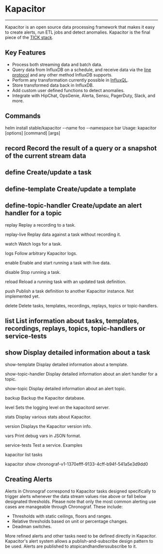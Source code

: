 # Kapacitor

---

Kapacitor is an open source data processing framework that makes it easy to create alerts, run ETL jobs and detect anomalies. Kapacitor is the final piece of the [TICK stack](https://influxdata.com/time-series-platform/).

## Key Features

- Process both streaming data and batch data.
- Query data from InfluxDB on a schedule, and receive data via the [line protocol](https://docs.influxdata.com/influxdb/v1.4/write_protocols/line/) and any other method InfluxDB supports.
- Perform any transformation currently possible in [InfluxQL](https://docs.influxdata.com/influxdb/v1.4/query_language/spec/).
- Store transformed data back in InfluxDB.
- Add custom user defined functions to detect anomalies.
- Integrate with HipChat, OpsGenie, Alerta, Sensu, PagerDuty, Slack, and more.

## Commands

helm install stable/kapacitor --name foo --namespace bar
Usage: kapacitor [options] [command] [args]

## record Record the result of a query or a snapshot of the current stream data

## define Create/update a task

## define-template Create/update a template

## define-topic-handler Create/update an alert handler for a topic

replay Replay a recording to a task.

replay-live Replay data against a task without recording it.

watch Watch logs for a task.

logs Follow arbitrary Kapacitor logs.

enable Enable and start running a task with live data.

disable Stop running a task.

reload Reload a running task with an updated task definition.

push Publish a task definition to another Kapacitor instance. Not implemented yet.

delete Delete tasks, templates, recordings, replays, topics or topic-handlers.

## list List information about tasks, templates, recordings, replays, topics, topic-handlers or service-tests

## show Display detailed information about a task

show-template Display detailed information about a template.

show-topic-handler Display detailed information about an alert handler for a topic.

show-topic Display detailed information about an alert topic.

backup Backup the Kapacitor database.

level Sets the logging level on the kapacitord server.

stats Display various stats about Kapacitor.

version Displays the Kapacitor version info.

vars Print debug vars in JSON format.

service-tests Test a service.
Examples

kapacitor list tasks

kapacitor show chronograf-v1-1370efff-9133-4cff-b94f-541a5e3d9dd0

## Creating Alerts

Alerts in Chronograf correspond to Kapacitor tasks designed specifically to trigger alerts whenever the data stream values rise above or fall below designated thresholds. Please note that only the most common alerting use cases are manageable through Chronograf. These include:

- Thresholds with static ceilings, floors and ranges.
- Relative thresholds based on unit or percentage changes.
- Deadman switches.

More refined alerts and other tasks need to be defined directly in Kapacitor.
Kapacitor's alert system allows a publish-and-subscribe design pattern to be used. Alerts are published to atopicandhandlerssubscribe to it.

